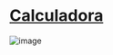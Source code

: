 <h1><a href="https://felpsilva.github.io/Calculadora-simples/">Calculadora</a></h1>


![image](https://user-images.githubusercontent.com/93503496/170362160-e3dc8e23-c990-4460-bb3c-2a5e28cfe546.png)
